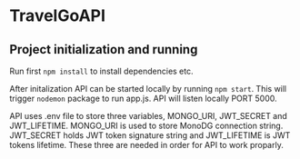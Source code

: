 # TravelGoAPI

## Project initialization and running

Run first `npm install` to install dependencies etc.

After initalization API can be started locally by running `npm start`. 
This will trigger `nodemon` package to run app.js. API will listen 
locally PORT 5000.

API uses .env file to store three variables, MONGO_URI, JWT_SECRET and JWT_LIFETIME. MONGO_URI is used
to store MonoDG connection string. JWT_SECRET holds JWT token signature string and JWT_LIFETIME is JWT tokens
lifetime. These three are needed in order for API to work proparly.
